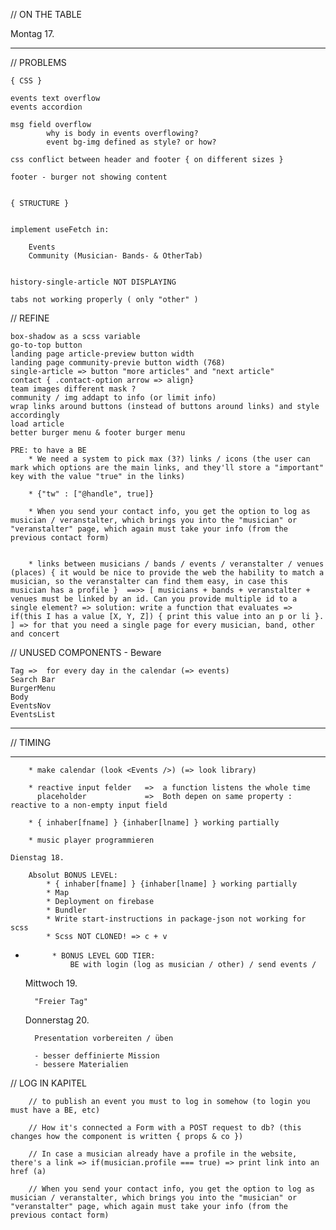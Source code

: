 // ON THE TABLE

Montag 17. 

        

***************************************************************************************************************************



// PROBLEMS

    { CSS }

    events text overflow 
    events accordion

    msg field overflow
            why is body in events overflowing?
            event bg-img defined as style? or how?

    css conflict between header and footer { on different sizes }

    footer - burger not showing content


    { STRUCTURE }


    implement useFetch in:

        Events
        Community (Musician- Bands- & OtherTab)


    history-single-article NOT DISPLAYING

    tabs not working properly ( only "other" )



// REFINE

    box-shadow as a scss variable
    go-to-top button
    landing page article-preview button width
    landing page community-previe button width (768)
    single-article => button "more articles" and "next article"
    contact { .contact-option arrow => align}
    team images different mask ?
    community / img addapt to info (or limit info)
    wrap links around buttons (instead of buttons around links) and style accordingly
    load article
    better burger menu & footer burger menu

    PRE: to have a BE
        * We need a system to pick max (3?) links / icons (the user can mark which options are the main links, and they'll store a "important" key with the value "true" in the links)

        * {"tw" : ["@handle", true]}

        * When you send your contact info, you get the option to log as musician / veranstalter, which brings you into the "musician" or "veranstalter" page, which again must take your info (from the previous contact form)

        
        * links between musicians / bands / events / veranstalter / venues (places) { it would be nice to provide the web the hability to match a musician, so the veranstalter can find them easy, in case this musician has a profile }  ==>> [ musicians + bands + veranstalter + venues must be linked by an id. Can you provide multiple id to a single element? => solution: write a function that evaluates => if(this I has a value [X, Y, Z]) { print this value into an p or li }. ] => for that you need a single page for every musician, band, other and concert


// UNUSED COMPONENTS - Beware

    Tag =>  for every day in the calendar (=> events)
    Search Bar
    BurgerMenu
    Body
    EventsNov
    EventsList


***************************************************************************************************
    
// TIMING

*************************************************************************************************************************************************

        * make calendar (look <Events />) (=> look library)
        
        * reactive input felder   =>  a function listens the whole time
          placeholder             =>  Both depen on same property : reactive to a non-empty input field
    
        * { inhaber[fname] } {inhaber[lname] } working partially

        * music player programmieren

    Dienstag 18.

        Absolut BONUS LEVEL:
            * { inhaber[fname] } {inhaber[lname] } working partially
            * Map
            * Deployment on firebase
            * Bundler
            * Write start-instructions in package-json not working for scss
            * Scss NOT CLONED! => c + v
* 
            * BONUS LEVEL GOD TIER:
                BE with login (log as musician / other) / send events / 

    Mittwoch 19.

        "Freier Tag"

    Donnerstag 20.

        Presentation vorbereiten / üben

        - besser deffinierte Mission
        - bessere Materialien

// LOG IN KAPITEL

        // to publish an event you must to log in somehow (to login you must have a BE, etc)

        // How it's connected a Form with a POST request to db? (this changes how the component is written { props & co })

        // In case a musician already have a profile in the website, there's a link => if(musician.profile === true) => print link into an href (a)

        // When you send your contact info, you get the option to log as musician / veranstalter, which brings you into the "musician" or "veranstalter" page, which again must take your info (from the previous contact form)
